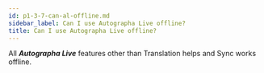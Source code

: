 ```yaml
---
id: p1-3-7-can-al-offline.md 
sidebar_label: Can I use Autographa Live offline?
title: Can I use Autographa Live offline?
---
```


All **_Autographa Live_** features other than Translation helps and Sync works offline. 